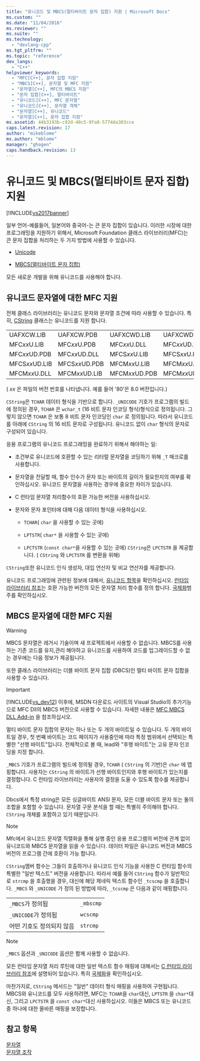 ```yaml
---
title: "유니코드 및 MBCS(멀티바이트 문자 집합) 지원 | Microsoft Docs"
ms.custom: ""
ms.date: "11/04/2016"
ms.reviewer: ""
ms.suite: ""
ms.technology: 
  - "devlang-cpp"
ms.tgt_pltfrm: ""
ms.topic: "reference"
dev_langs: 
  - "C++"
helpviewer_keywords: 
  - "MFC[C++], 문자 집합 지원"
  - "MBCS[C++], 문자열 및 MFC 지원"
  - "문자열[C++], MFC의 MBCS 지원"
  - "문자 집합[C++], 멀티바이트"
  - "유니코드[C++], MFC 문자열"
  - "유니코드[C++], 문자열 개체"
  - "문자열[C++], 유니코드"
  - "문자열[C++], 문자 집합 지원"
ms.assetid: 44b3193b-c92d-40c5-9fa8-5774da303cce
caps.latest.revision: 17
author: "mikeblome"
ms.author: "mblome"
manager: "ghogen"
caps.handback.revision: 13
---
```

# 유니코드 및 MBCS(멀티바이트 문자 집합) 지원
[!INCLUDE[vs2017banner](../assembler/inline/includes/vs2017banner.md)]

일부 언어\-예를들어, 일본어와 중국어\-는 큰 문자 집합이 있습니다.  이러한 시장에 대한 프로그래밍을 지원하기 위해서, Microsoft Foundation 클래스 라이브러리\(MFC\)는 큰 문자 집합을 처리하는 두 가지 방법에 사용할 수 있습니다.  
  
-   [Unicode](#_core_mfc_support_for_unicode_strings)  
  
-   [MBCS\(멀티바이트 문자 집합\)](#_core_mfc_support_for_mbcs_strings)  
  
 모든 새로운 개발을 위해 유니코드를 사용해야 합니다.  
  
##  <a name="_core_mfc_support_for_unicode_strings"></a> 유니코드 문자열에 대한 MFC 지원  
 전체 클래스 라이브러리는 유니코드 문자와 문자열 조건에 따라 사용할 수 있습니다.  특히, [CString](../atl-mfc-shared/reference/cstringt-class.md) 클래스는 유니코드를 지원 합니다.  
  
|||||  
|-|-|-|-|  
|UAFXCW.LIB|UAFXCW.PDB|UAFXCWD.LIB|UAFXCWD.PDB|  
|MFC*xx*U.LIB|MFC*xx*U.PDB|MFC*xx*U.DLL|MFC*xx*UD.LIB|  
|MFC*xx*UD.PDB|MFC*xx*UD.DLL|MFCS*xx*U.LIB|MFCS*xx*U.PDB|  
|MFCS*xx*UD.LIB|MFCS*xx*UD.PDB|MFCM*xx*U.LIB|MFCM*xx*U.PDB|  
|MFCM*xx*U.DLL|MFCM*xx*UD.LIB|MFCM*xx*UD.PDB|MFCM*xx*UD.DLL|  
  
 \( *xx* 은 파일의 버전 번호를 나타냅니다. 예를 들어 '80'은 8.0 버전입니다.\)  
  
 `CString`은  `TCHAR`  데이터 형식을 기반으로 합니다.   `_UNICODE` 기호가 프로그램의 빌드에 정의된 경우,  `TCHAR`  은  `wchar_t` \(16 비트 문자 인코딩 형식\)형식으로 정의됩니다.   그렇지 않으면  `TCHAR`  은 보통 8 비트 문자 인코딩인  `char` 로 정의됩니다.  따라서 유니코드를 아래에  `CString`  의 16 비트 문자로 구성됩니다.  유니코드 없이  `char` 형식의 문자로 구성되어 있습니다.  
  
 응용 프로그램의 유니코드 프로그래밍을 완료하기 위해서 해야하는 일:  
  
-   조건부로 유니코드에 호환할 수 있는 리터럴 문자열을 코딩하기 위해  `_T`  매크로를 사용합니다.  
  
-   문자열을 전달할 때, 함수 인수가 문자 또는 바이트의 길이가 필요한지의 여부를 확인하십시오.  유니코드 문자열을 사용하는 경우에 중요한 차이가 있습니다.  
  
-   C 런타임 문자열 처리함수의 호환 가능한 버전을 사용하십시오.  
  
-   문자와 문자 포인터에 대해 다음 데이터 형식을 사용하십시오.  
  
    -   `TCHAR`\( `char` 을 사용할 수 있는 곳에\)  
  
    -   `LPTSTR`\( `char*` 을 사용할 수 있는 곳에\)  
  
    -   `LPCTSTR` \(`const char*`을 사용할 수 있는 곳에\)  `CString`은  `LPCTSTR`  을 제공합니다.  \( `CString`  와  `LPCTSTR` 를 변환을 위해\)  
  
 `CString`또한 유니코드 인식 생성자, 대입 연산자 및 비교 연산자를 제공합니다.  
  
 유니코드 프로그래밍에 관련된 정보에 대해서, [유니코드 항목](../mfc/unicode-in-mfc.md)을 확인하십시오.   [런타임 라이브러리 참조](../c-runtime-library/c-run-time-library-reference.md)는 호환 가능한 버전의 모든 문자열 처리 함수를 정의 합니다.  [국제화](../c-runtime-library/internationalization.md)범주를 확인하십시오.  
  
##  <a name="_core_mfc_support_for_mbcs_strings"></a> MBCS 문자열에 대한 MFC 지원  
  
> [!WARNING]
>  MBCS 문자열은 레거시 기술이며 새 프로젝트에서 사용할 수 없습니다.  MBCS를 사용하는 기존 코드를 유지,관리 해야하고 유니코드를 사용하여 코드를 업그레이드할 수 없는 경우에는 다음 정보가 제공됩니다.  
  
 또한 클래스 라이브러리는 더블 바이트 문자 집합 \(DBCS\)인 멀티 바이트 문자 집합을 사용할 수 있습니다.  
  
> [!IMPORTANT]
>  [!INCLUDE[vs_dev12](../atl-mfc-shared/includes/vs_dev12_md.md)] 이후에, MSDN 다운로드 사이트의 Visual Studio의 추가기능으로 MFC Dll의 MBCS 버전으로 사용할 수 있습니다.  자세한 내용은 [MFC MBCS DLL Add\-in](../mfc/mfc-mbcs-dll-add-on.md) 을 참조하십시오.  
  
 멀티 바이트 문자 집합의 문자는 하나 또는 두 개의 바이트일 수 있습니다.  두 개의 바이트일 경우, 첫 번째 바이트는 코드 페이지가 사용중인에 따라 특정 범위에서 선택되는 특별한 "선행 바이트"입니다.  전체적으로 볼 때, lead와 "후행 바이트"는 고유 문자 인코딩을 지정 합니다.  
  
 `_MBCS` 기호가 프로그램의 빌드에 정의될 경우,   `TCHAR` \( `CString` 의 기반\)은  `char` 에 맵핑합니다.  사용자는  `CString` 의 바이트가 선행 바이트인지와 후행 바이트가 있는지를 결정합니다.  C 런타임 라이브러리는 사용자의 결정을 도울 수 있도록 함수를 제공합니다.  
  
 Dbcs에서 특정 string은 모든 싱글바이트 ANSI 문자, 모든 더블 바이트 문자 또는 둘의 조합을 포함할 수 있습니다.  문자열 구문 분석을 할 때는 특별히 주의해야 합니다.   `CString`  개체를 포함하고 있기 때문입니다.  
  
> [!NOTE]
>  Mfc에서 유니코드 문자열 직렬화을 통해 실행 중인 응용 프로그램의 버전에 관계 없이 유니코드와 MBCS 문자열을 읽을 수 있습니다.  데이터 파일은 유니코드 버전과 MBCS 버전의 프로그램 간에 호환이 가능 합니다.  
  
 `CString`멤버 함수는 그들이 호출하거나 유니코드 인식 기능을 사용한 C 런타임 함수의 특별한 "일반 텍스트" 버전을 사용합니다.  따라서 예를 들어  `CString`  함수가 일반적으로  `strcmp` 을 호출했을 경우, 대신에 해당 제네릭 텍스트 함수인  `_tcscmp` 을 호출합니다.   `_MBCS`  와  `_UNICODE` 가 정의 된 방법에 따라,  `_tcscmp` 은 다음과 같이 매핑합니다.  
  
|||  
|-|-|  
|`_MBCS`가 정의됨|`_mbscmp`|  
|`_UNICODE`가 정의됨|`wcscmp`|  
|어떤 기호도 정의되지 않음|`strcmp`|  
  
> [!NOTE]
>  `_MBCS` 옵션과 `_UNICODE` 옵션은 함께 사용할 수 없습니다.  
  
 모든 런타임 문자열 처리 루틴에 대한 일반 텍스트 함수 매핑에 대해서는 [C 런타임 라이브러리 참조](../c-runtime-library/c-run-time-library-reference.md)에 설명되어 있습니다.  특히 [국제화](../c-runtime-library/internationalization.md)을 확인하십시오.  
  
 마찬가지로,  `CString`  메서드는 "일반" 데이터 형식 매핑을 사용하여 구현됩니다.  MBCS와 유니코드를 모두 사용하려면, MFC는 `TCHAR`을 `char`대신, `LPTSTR` 을 `char*`대신, 그리고 `LPCTSTR` 을 `const char*`대신 사용하십시오.  이들은 MBCS 또는 유니코드 중 하나에 대한 올바른 매핑을 보장합니다.  
  
## 참고 항목  
 [문자열](../atl-mfc-shared/strings-atl-mfc.md)   
 [문자열 조작](../c-runtime-library/string-manipulation-crt.md)